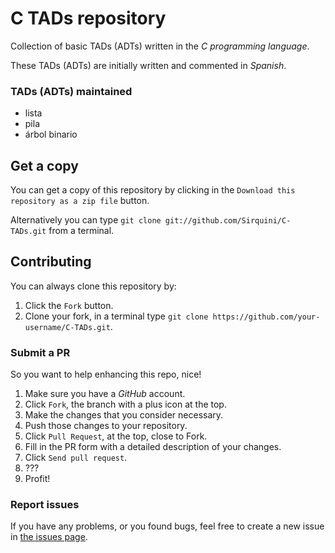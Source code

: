 # C TADs repository

Collection of basic TADs (ADTs) written in the *C programming language*.

These TADs (ADTs) are initially written and commented in *Spanish*.

### TADs (ADTs) maintained

* lista
* pila
* árbol binario

## Get a copy

You can get a copy of this repository by clicking in the `Download this repository as a zip file` button.

Alternatively you can type `git clone git://github.com/Sirquini/C-TADs.git` from a terminal.

## Contributing

You can always clone this repository by:

1. Click the `Fork` button.
2. Clone your fork, in a terminal type `git clone https://github.com/your-username/C-TADs.git`.

### Submit a PR

So you want to help enhancing this repo, nice!

1. Make sure you have a *GitHub* account.
2. Click `Fork`, the branch with a plus icon at the top.
3. Make the changes that you consider necessary.
4. Push those changes to your repository.
5. Click `Pull Request`, at the top, close to Fork.
6. Fill in the PR form with a detailed description of your changes.
7. Click `Send pull request`.
8. ???
9. Profit!

### Report issues

If you have any problems, or you found bugs, feel free to create a new issue in [the issues page](https://github.com/Sirquini/C-TADs/issues "Report an issue").
